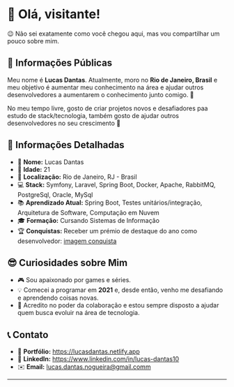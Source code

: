 # 👋 Olá, visitante!

😉 Não sei exatamente como você chegou aqui, mas vou compartilhar um pouco sobre mim. 

## 🌟 Informações Públicas

Meu nome é **Lucas Dantas**. Atualmente, moro no **Rio de Janeiro, Brasil** e meu objetivo é aumentar meu conhecimento na área e ajudar outros desenvolvedores a aumentarem o conhecimento junto comigo. 🚀

No meu tempo livre, gosto de criar projetos novos e desafiadores paa estudo de stack/tecnologia, também gosto de ajudar outros desenvolvedores no seu crescimento 🤝

## 📝 Informações Detalhadas

- 👤 **Nome:** Lucas Dantas   
- 🎂 **Idade:** 21   
- 📍 **Localização:** Rio de Janeiro, RJ - Brasil   
- 💻 **Stack:** Symfony, Laravel, Spring Boot, Docker, Apache, RabbitMQ, PostgreSql, Oracle, MySql   
- 📚 **Aprendizado Atual:** Spring Boot, Testes unitários/integração, Arquitetura de Software, Computação em Nuvem   
- 🎓 **Formação:** Cursando Sistemas de Informação 
- 🏆 **Conquistas:** Receber um prémio de destaque do ano como desenvolvedor: [imagem conquista](https://github.com/user-attachments/assets/05b4adce-4059-45b3-bc41-8a8916be7f5c)

## 😎 Curiosidades sobre Mim

- 🎮 Sou apaixonado por games e séries. 
- 💡 Comecei a programar em **2021** e, desde então, venho me desafiando e aprendendo coisas novas.   
- 🤗 Acredito no poder da colaboração e estou sempre disposto a ajudar quem busca evoluir na área de tecnologia.      

## 📞 Contato
- 🎨 **Portfólio:** https://lucasdantas.netlify.app
- 💼 **LinkedIn:** https://www.linkedin.com/in/lucas-dantas10
- ✉️ **Email:** lucas.dantas.nogueira@gmail.comm

---
